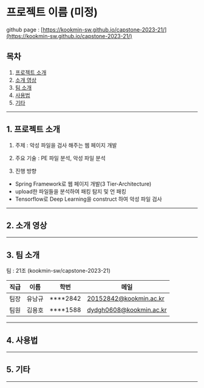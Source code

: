 # 프로젝트 이름 (미정)

github page : [https://kookmin-sw.github.io/capstone-2023-21/](https://kookmin-sw.github.io/capstone-2023-21/)

## 목차

1. [프로젝트 소개](##-1.-프로젝트-소개)
2. [소개 영상](##-2.-소개-영상)
3. [팀 소개](##-3.-팀-소개)
4. [사용법](##-4.-사용법)
5. [기타](##-5.-기타)

---

## 1. 프로젝트 소개

1. 주제 : 악성 파일을 검사 해주는 웹 페이지 개발

2. 주요 기술 : PE 파일 분석, 악성 파일 분석

3. 진행 방향 
 - Spring Framework로 웹 페이지 개발(3 Tier-Architecture)
 - upload한 파일들을 분석하여 패킹 탐지 및 언 패킹 
 - Tensorflow로 Deep Learning을 construct 하여 악성 파일 검사 

---

## 2. 소개 영상

---

## 3. 팀 소개

팀 : 21조 (kookmin-sw/capstone-2023-21)

직급 | 이름 | 학번 | 메일
---|---|---|---|
팀장 | 유남규 | ****2842 | 20152842@kookmin.ac.kr
팀원 | 김용호 | ****1588 | dydgh0608@kookmin.ac.kr

---

## 4. 사용법

---

## 5. 기타

---
